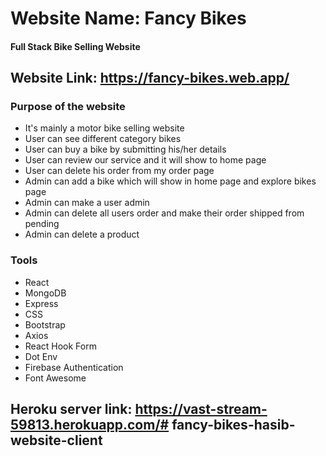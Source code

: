 # Website Name: Fancy Bikes
#### Full Stack Bike Selling Website

## Website Link: https://fancy-bikes.web.app/

### Purpose of the website
* It's mainly a motor bike selling website
* User can see different category bikes
* User can buy a bike by submitting his/her details
* User can review our service and it will show to home page
* User can delete his order from my order page
* Admin can add a bike which will show in home page and explore bikes page
* Admin can make a user admin
* Admin can delete all users order and make their order shipped from pending
* Admin can delete a product

### Tools
* React
* MongoDB
* Express
* CSS
* Bootstrap
* Axios
* React Hook Form
* Dot Env
* Firebase Authentication
* Font Awesome

## Heroku server link: https://vast-stream-59813.herokuapp.com/#   f a n c y - b i k e s - h a s i b - w e b s i t e - c l i e n t  
 